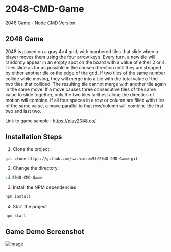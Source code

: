 # 2048-CMD-Game
2048 Game - Node CMD Version

## 2048 Game
2048 is played on a gray 4×4 grid, with numbered tiles that slide when a player moves them
using the four arrow keys. Every turn, a new tile will randomly appear in an empty spot on the
board with a value of either 2 or 4. Tiles slide as far as possible in the chosen direction until they
are stopped by either another tile or the edge of the grid. If two tiles of the same number collide
while moving, they will merge into a tile with the total value of the two tiles that collided. The
resulting tile cannot merge with another tile again in the same move. If a move causes three
consecutive tiles of the same value to slide together, only the two tiles farthest along the
direction of motion will combine. If all four spaces in a row or column are filled with tiles of the
same value, a move parallel to that row/column will combine the first two and last two.

Link to game sample : https://play2048.co/

## Installation Steps

1. Clone the project.
```sh
git clone https://github.com/sachinsom93/2048-CMD-Game.git
```

2. Change the directory.
```sh
cd 2048-CMD-Game
```

3. Install the NPM dependencies
```sh
npm install
```

4. Start the project
```sh
npm start
```

## Game Demo Screenshot
![image](https://user-images.githubusercontent.com/64790109/152797922-0aa15e18-8d13-471b-9320-dba86a9519ce.png)



